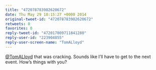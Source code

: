 ```yaml
---
title: "472078783982620672"
date: Thu May 29 18:15:27 +0000 2014
original-tweet-id: "472078783982620672"
retweets: 0
favorites: 0
reply-tweet-id: "472017809711841280"
reply-user-id: "223904855"
reply-user-screen-name: "TomALloyd"
---
```

<a href="https://twitter.com/TomALloyd">@TomALloyd</a> that was cracking. Sounds like I’ll have to get to the next event. How’s things with you?
